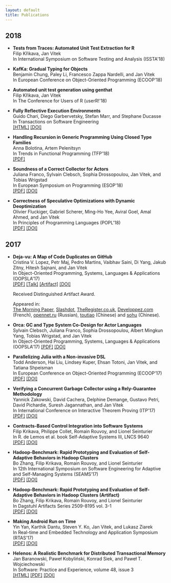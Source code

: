 ```yaml
---
layout: default
title: Publications
---
```


## 2018

<!-- July 16-18 -->
- **Tests from Traces: Automated Unit Test Extraction for R** <!-- new line -->  
  Filip Křikava, Jan Vitek <!-- new line -->  
  In International Symposium on Software Testing and Analysis (ISSTA'18) <!-- new line -->   
<!--
  [[PDF]]()
  [[DOI]]()
  [[Artifact]]()
-->

<!-- July 15-21 --> 
- **KafKa: Gradual Typing for Objects** <!-- new line -->  
  Benjamin Chung, Paley Li, Francesco Zappa Nardelli, and Jan Vitek <!-- new line -->  
  In European Conference on Object-Oriented Programming (ECOOP'18) <!-- new line -->  
<!--
  [[PDF]]()
  [[DOI]]()
-->

<!-- July 10-13 -->
- **Automated unit test generation using genthat** <!-- new line -->  
  Filip Křikava, Jan Vitek <!-- new line -->  
  In The Conference for Users of R (userR!'18) <!-- new line -->  
<!--
  [[PDF]]()
  [[DOI]]()
-->

- **Fully Reflective Execution Environments** <!-- new line -->  
  Guido Chari, Diego Garbervetsky, Stefan Marr, and Stephane Ducasse <!-- new line -->  
  In Transactions on Software Engineering <!-- new line -->  
  [[HTML]](https://ieeexplore.ieee.org/document/8307099/)
  [[DOI]](https://doi.org/10.1109/TSE.2018.2812715)

- **Handling Recursion in Generic Programming Using Closed Type Families** <!-- new line -->  
  Anna Bolotina, Artem Pelenitsyn <!-- new line -->  
  In Trends in Functional Programming (TFP'18) <!-- new line -->  
  [[PDF]](http://staff.mmcs.sfedu.ru/~ulysses/Papers/2018-TFP-dgp-recursion.pdf)

- **Soundness of a Correct Collector for Actors** <!-- new line -->  
  Juliana Franco, Sylvain Clebsch, Sophia Drossopoulou, Jan Vitek, and Tobias Wrigstad <!-- new line -->  
  In European Symposium on Programming (ESOP'18) <!-- new line -->  
  [[PDF]](http://janvitek.org/pubs/esop18.pdf)
  [[DOI]](https://dx.doi.org/10.1007/978-3-319-89884-1_31)

- **Correctness of Speculative Optimizations with Dynamic Deoptimization** <!-- new line -->  
  Olivier Fluckiger, Gabriel Scherer, Ming-Ho Yee, Aviral Goel, Amal Ahmed, and Jan Vitek <!-- new line -->  
  In Principles of Programming Languages (POPL'18) <!-- new line -->  
  [[PDF]](http://janvitek.org/pubs/popl18.pdf)
  [[DOI]](https://doi.org/10.1145/3158137)

## 2017

- **Deja-vu: A Map of Code Duplicates on GitHub** <!-- new line -->  
  Cristina V. Lopez, Petr Maj, Pedro Martins, Vaibhav Saini, Di Yang, Jakub Zitny, Hitesh Sajnani, and Jan Vitek <!-- new line -->  
  In Object-Oriented Programming, Systems, Languages & Applications (OOPSLA'17) <!-- new line -->  
  [[PDF]](http://janvitek.org/pubs/oopsla17b.pdf)
  [[Talk]](https://www.youtube.com/watch?v=4M-ASEpVOaY)
  [[Artifact]](http://mondego.ics.uci.edu/projects/dejavu/)
  [[DOI]](https://doi.org/10.1145/3133908)   
  
  Received Distinguished Artifact Award.
  
  Appeared in:    
  [The Morning Paper](http://blog.acolyer.org/2017/11/20/dejavu-a-map-of-code-duplicates-on-github),
  [Slashdot](https://developers.slashdot.org/story/17/11/23/2352233/more-than-half-of-github-is-duplicate-code-researchers-find),
  [TheRegister.co.uk](https://www.theregister.co.uk/2017/11/21/github_duplicate_code/),
  [Developpez.com](https://www.developpez.com/actu/175363/GitHub-des-chercheurs-estiment-que-plus-de-la-moitie-des-codes-ecrits-en-Java-Python-C-Cplusplus-et-JavaScript-sont-dupliques/) (French),
  [opennet.ru](https://www.opennet.ru/opennews/art.shtml?num=47596) (Russian),
  [toutiao](https://www.toutiao.com/a6491879685222302221/) (Chinese) 
  and [sohu](http://www.sohu.com/a/206363660_114760) (Chinese).

- **Orca: GC and Type System Co-Design for Actor Languages** <!-- new line -->  
  Sylvain Clebsch, Juliana Franco, Sophia Drossopoulou, Albert Mingkun Yang, Tobias Wrigstad, and Jan Vitek <!-- new line -->  
  In Object-Oriented Programming, Systems, Languages & Applications (OOPSLA'17)
  [[PDF]](http://janvitek.org/pubs/oopsla17a.pdf)
  [[DOI]](https://doi.org/10.1145/3133896)

- **Parallelizing Julia with a Non-invasive DSL** <!-- new line -->  
  Todd Anderson, Hai Liu, Lindsey Kuper, Ehsan Totoni, Jan Vitek, and Tatiana Shpeisman <!-- new line -->  
  In European Conference on Object-Oriented Programming (ECOOP'17) <!-- new line -->  
  [[PDF]](http://janvitek.org/pubs/ecoop17.pdf)
  [[DOI]](http://dx.doi.org/10.4230/LIPIcs.ECOOP.2017.4)

- **Verifying a Concurrent Garbage Collector using a Rely-Guarantee Methodology** <!-- new line -->  
  Yannick Zakowski, David Cachera, Delphine Demange, Gustavo Petri, David Pichardie, Suresh Jagannathan, and Jan Vitek <!-- new line -->  
  In International Conference on Interactive Theorem Proving (ITP'17) <!-- new line -->  
  [[PDF]](http://janvitek.org/pubs/ITP17.pdf)
  [[DOI]](https://doi.org/10.1007/978-3-319-66107-0_31)

- **Contracts-Based Control Integration into Software Systems** <!-- new line -->  
  Filip Krikava, Philippe Collet, Romain Rouvoy, and Lionel Seinturier <!-- new line -->  
  In R. de Lemos et al. book Self-Adaptive Systems III, LNCS 9640 <!-- new line -->  
  [[PDF]](https://link.springer.com/content/pdf/10.1007%2F978-3-319-74183-3_9.pdf)
  [[DOI]](https://doi.org/10.1007/978-3-319-74183-3)

- **Hadoop-Benchmark: Rapid Prototyping and Evaluation of Self-Adaptive Behaviors in Hadoop Clusters** <!-- new line -->  
  Bo Zhang, Filip Krikava, Romain Rouvoy, and Lionel Seinturier <!-- new line -->  
  In 12th International Symposium on Software Engineering for Adaptive and Self-Managing Systems (SEAMS’17) <!-- new line -->  
  [[PDF]](https://hal.inria.fr/hal-01475635.pdf)
  [[DOI]](http://dx.doi.org/10.1109/SEAMS.2017.15)
    
- **Hadoop-Benchmark: Rapid Prototyping and Evaluation of Self-Adaptive Behaviors in Hadoop Clusters (Artifact)** <!-- new line -->  
  Bo Zhang, Filip Krikava, Romain Rouvoy, and Lionel Seinturier <!-- new line -->  
  In Dagstuhl Artifacts Series 2509-8195 vol. 3-1 <!-- new line -->  
  [[PDF]](http://drops.dagstuhl.de/opus/volltexte/2017/7139) 
  [[DOI]](http://dx.doi.org/10.4230/DARTS.3.1.1)

- **Making Android Run on Time** <!-- new line -->  
  Yin Yan, Karthik Dantu, Steven Y. Ko, Jan Vitek, and Lukasz Ziarek <!-- new line -->  
  In Real-time and Embedded Technology and Application Symposium (RTAS'17) <!-- new line -->  
  [[PDF]](http://janvitek.org/pubs/rtas17.pdf) 
  [[DOI]](https://doi.org/10.1109/RTAS.2017.38) 

- **Helenos: A Realistic Benchmark for Distributed Transactional Memory** <!-- new line -->  
  Jan Baranowski, Paweł Kobyliński, Konrad Siek, and Paweł T. Wojciechowski <!-- new line -->  
  In Software: Practice and Experience, volume 48, issue 3 <!-- new line -->  
  [[HTML]](http://onlinelibrary.wiley.com/doi/10.1002/spe.2548/full) 
  [[PDF]](https://arxiv.org/abs/1603.07899) 
  [[DOI]](http://dx.doi.org/10.1002/spe.2548) 

